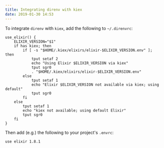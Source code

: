 ```yaml
---
title: Integrating direnv with kiex
date: 2019-01-30 14:53
---
```


To integrate `direnv` with `kiex`, add the following to `~/.direnvrc`:

```
use_elixir() {
    ELIXIR_VERSION="$1"
    if has kiex; then
        if [ -s "$HOME/.kiex/elixirs/elixir-$ELIXIR_VERSION.env" ]; then
            tput setaf 2
            echo "Using Elixir $ELIXIR_VERSION via kiex"
            tput sgr0
            . "$HOME/.kiex/elixirs/elixir-$ELIXIR_VERSION.env"
        else
            tput setaf 1
            echo "Elixir $ELIXIR_VERSION not available via kiex; using default"
            tput sgr0
        fi
    else
        tput setaf 1
        echo "kiex not available; using default Elixir"
        tput sgr0
    fi
}
```

Then add (e.g.) the following to your project's `.envrc`:

```
use elixir 1.8.1
```
